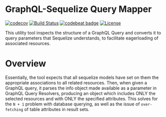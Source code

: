 # GraphQL-Sequelize Query Mapper
[![codecov](https://codecov.io/gh/jsamchineme/graphql-sequelize-query-loader/branch/master/graph/badge.svg)](https://codecov.io/gh/jsamchineme/graphql-sequelize-query-loader)
[![Build Status](https://travis-ci.com/jsamchineme/graphql-sequelize-query-loader.svg?branch=master)](https://travis-ci.com/jsamchineme/graphql-sequelize-query-loader)
[![codebeat badge](https://codebeat.co/badges/0c5b767b-a1e4-4f4f-9feb-5911690d1077)](https://codebeat.co/projects/github-com-jsamchineme-graphql-sequelize-query-loader-master)
[![License](https://badgen.net/github/license/jsamchineme/graphql-sequelize-query-loader)](https://github.com/jsamchineme/graphql-sequelize-query-loader/blob/master/LICENCE)

This utility tool inspects the structure of a GraphQL Query and converts it to query parameters that Sequelize understands, to facilitate eagerloading of associated resources.

# Overview
Essentially, the tool expects that all sequelize models have set on them the appropriate associations to all related resources. Then, when given a GraphQL query, it parses the info object made available as a parameter in GraphQL Query Resolvers, producing an object which includes ONLY the selected resources and with ONLY the specified attributes. This solves for the `N + 1` problem with database querying, as well as the issue of `over-fetching` of table attributes in result sets.